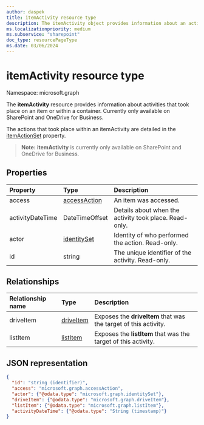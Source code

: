 ```yaml
---
author: daspek
title: itemActivity resource type
description: The itemActivity object provides information about an activity that took place on an item.
ms.localizationpriority: medium
ms.subservice: "sharepoint"
doc_type: resourcePageType
ms.date: 03/06/2024
---
```

# itemActivity resource type

Namespace: microsoft.graph

The **itemActivity** resource provides information about activities that took place on an item or within a container.
Currently only available on SharePoint and OneDrive for Business.

The actions that took place within an itemActivity are detailed in the [itemActionSet][] property.

>**Note:** **itemActivity** is currently only available on SharePoint and OneDrive for Business.

[itemActionSet]: itemactionset.md#properties

## Properties

| Property | Type                    | Description
|:---------|:------------------------|:----------------------------------------
| access   | [accessAction][]        | An item was accessed.
| activityDateTime    | DateTimeOffset | Details about when the activity took place. Read-only.
| actor    | [identitySet][]         | Identity of who performed the action. Read-only.
| id       | string                  | The unique identifier of the activity. Read-only.

[accessAction]: accessaction.md
[identitySet]: identityset.md

## Relationships

| Relationship name | Type          | Description
|:------------------|:--------------|:-----------------------------------------
| driveItem         | [driveItem][] | Exposes the **driveItem** that was the target of this activity.
| listItem          | [listItem][]  | Exposes the **listItem** that was the target of this activity.

[driveItem]: driveitem.md
[listItem]: listitem.md

## JSON representation

<!-- {
  "blockType": "resource",
  "optionalProperties": [ ],
  "keyProperty": "id",
  "@type": "microsoft.graph.itemActivity",
  "@type.aka": "oneDrive.activityEntity"
}-->

```json
{
  "id": "string (identifier)",
  "access": "microsoft.graph.accessAction",
  "actor": {"@odata.type": "microsoft.graph.identitySet"},
  "driveItem": {"@odata.type": "microsoft.graph.driveItem"},
  "listItem": {"@odata.type": "microsoft.graph.listItem"},
  "activityDateTime": {"@odata.type": "String (timestamp)"}
}
```

<!--
{
  "type": "#page.annotation",
  "description": "The itemActivity object provides information about an activity that took place on an item.",
  "keywords": "activities,activity,action",
  "section": "documentation",
  "tocPath": "Resources/itemActivity",
  "suppressions": []
}
-->

